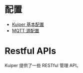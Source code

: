 # 配置

- [Kuiper 基本配置](configuration_file.md)
- [MQTT  源配置](../rules/sources/mqtt.md)

# Restful APIs

Kuiper 提供了一些 RESTful 管理 API。




